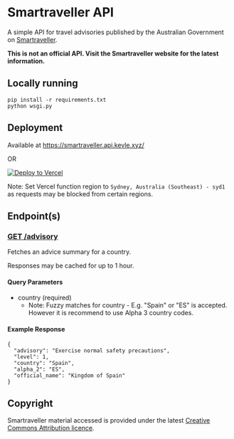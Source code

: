 # Smartraveller API

A simple API for travel advisories published by the Australian Government on [Smartraveller](https://www.smartraveller.gov.au/).

**This is not an official API. Visit the Smartraveller website for the latest information.**

## Locally running
```
pip install -r requirements.txt
python wsgi.py
```

## Deployment 

Available at https://smartraveller.api.kevle.xyz/

OR

[![Deploy to Vercel](https://camo.githubusercontent.com/f209ca5cc3af7dd930b6bfc55b3d7b6a5fde1aff/68747470733a2f2f76657263656c2e636f6d2f627574746f6e)](https://vercel.com/import/project?template=https://github.com/kevinle-1/smartraveller-api)

Note: Set Vercel function region to `Sydney, Australia (Southeast) - syd1` as requests may be blocked from certain regions. 

## Endpoint(s)

### [GET /advisory](https://smartraveller.api.kevle.xyz/advisory?country=es)

Fetches an advice summary for a country. 

Responses may be cached for up to 1 hour. 

#### Query Parameters 

- country (required)
  - Note: Fuzzy matches for country - E.g. "Spain" or "ES" is accepted. However it is recommend to use Alpha 3 country codes. 

#### Example Response 

```
{
  "advisory": "Exercise normal safety precautions",
  "level": 1,
  "country": "Spain",
  "alpha_2": "ES",
  "official_name": "Kingdom of Spain"
}
```

## Copyright

Smartraveller material accessed is provided under the latest [Creative Commons Attribution licence](https://creativecommons.org/licenses/by/4.0/). 